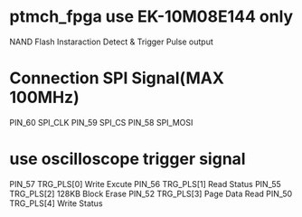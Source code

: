 # ptmch_fpga use EK-10M08E144 only
NAND Flash Instaraction Detect & Trigger Pulse output

# Connection SPI Signal(MAX 100MHz)
PIN_60  SPI_CLK
PIN_59  SPI_CS
PIN_58  SPI_MOSI

# use oscilloscope trigger signal
PIN_57 TRG_PLS[0] Write Excute
PIN_56 TRG_PLS[1] Read Status
PIN_55 TRG_PLS[2] 128KB Block Erase
PIN_52 TRG_PLS[3] Page Data Read
PIN_50 TRG_PLS[4] Write Status

